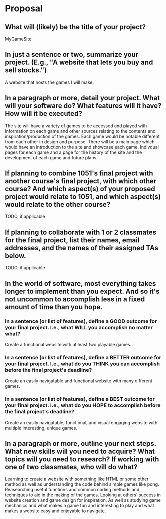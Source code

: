 # Proposal

## What will (likely) be the title of your project?

MyGameSite

## In just a sentence or two, summarize your project. (E.g., "A website that lets you buy and sell stocks.")

A website that hosts the games I will make.

## In a paragraph or more, detail your project. What will your software do? What features will it have? How will it be executed?

The site will have a variety of games to be accessed and played with information on each game and other sources relating to the contents and inspiration/production of the games. Each game would be notable different from each other in design and purpose. There will be a main page which would have an introduction to the site and showcase each game. Indivdual pages for each game and a page for the history of the site and the development of each game and future plans.

## If planning to combine 1051's final project with another course's final project, with which other course? And which aspect(s) of your proposed project would relate to 1051, and which aspect(s) would relate to the other course?

TODO, if applicable

## If planning to collaborate with 1 or 2 classmates for the final project, list their names, email addresses, and the names of their assigned TAs below.

TODO, if applicable

## In the world of software, most everything takes longer to implement than you expect. And so it's not uncommon to accomplish less in a fixed amount of time than you hope.

### In a sentence (or list of features), define a GOOD outcome for your final project. I.e., what WILL you accomplish no matter what?

Create a functional website with at least two playable games.

### In a sentence (or list of features), define a BETTER outcome for your final project. I.e., what do you THINK you can accomplish before the final project's deadline?

Create an easily navigatable and functional website with many different games.

### In a sentence (or list of features), define a BEST outcome for your final project. I.e., what do you HOPE to accomplish before the final project's deadline?

Create an easily navigatable, functional, and visual engaging website with multiple interesting, unique games.

## In a paragraph or more, outline your next steps. What new skills will you need to acquire? What topics will you need to research? If working with one of two classmates, who will do what?

Learning to create a website with something like HTML or some other method as well as understanding the code behind simple games like pong. Reasearching useful functions and common coding methods and techniques to aid in the making of the games. Looking at others' success in website creation and game design for inspiration. As well as studying game mechanics and what makes a game fun and interesting to play and what makes a website easy and enjoyable to navigate. 

